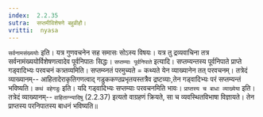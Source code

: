 ```yaml
---
index:  2.2.35
sutra:  सप्तमीविशेषणे बहुव्रीहौ।
vritti:  nyasa
---
```


`सर्वनामसंख्ययोः` इति। यत्र गुणवचनेन सह समासः सोऽस्य विषयः। यत्र तु द्रव्यवाचिना तत्र सर्वनामंख्ययोर्विशेषणत्वादेव पूर्वनिपातः सिद्धः।
`सप्तम्याः पूर्वनिपाते` इत्यादि। सप्तम्यन्तस्य पूर्वनिपाते प्राप्ते गड्वादिभ्यः परवचनं कत्र्तव्यमिति। सप्तम्य्नतं परमुच्यते = कथ्यते येन व्याख्यानेन तत् परवचनम्। तत्रेदं व्याख्यानम्-- आहितादेराकृतिगणत्वाद् गडुककण्ठप्रभृतयस्तत्रैव द्रष्टव्याः,तेन गड्वादिभ्यः परं सप्तम्यन्तं भविष्यति। `कथं वहेगडुः` इति। यदि गड्वादिभ्यः सप्तम्याः परवचनमिति भावः। `प्राप्तस्य च बाधा व्याख्येया` इति। तत्रेदं व्याख्यानम्-- `वाहिताग्न्यादिषु` (2.2.37) इत्यतो वाग्रहणं क्रियते, सा च व्यवस्थितविभाषा विज्ञायते। तेन प्राप्तस्य परनिपातस्य बाधनं भविष्यति॥
